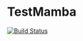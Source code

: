 # TestMamba

[![Build Status](https://github.com/bdklahn/TestMamba.jl/actions/workflows/CI.yml/badge.svg?branch=main)](https://github.com/bdklahn/TestMamba.jl/actions/workflows/CI.yml?query=branch%3Amain)
